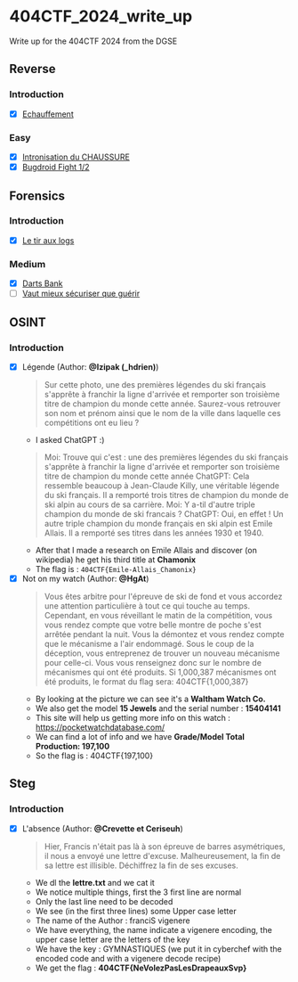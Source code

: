 # 404CTF_2024_write_up
Write up for the 404CTF 2024 from the DGSE

## Reverse
### Introduction
- [x] [Echauffement](./rev/échauffement/)

### Easy
- [x] [Intronisation du CHAUSSURE](./rev/intronisation_du_chaussure/)
- [x] [Bugdroid Fight 1/2](./rev/bugdroid_fight_1/)

## Forensics
### Introduction
- [x] [Le tir aux logs](./forensics/le_tir_aux_logs/)

### Medium
- [x] [Darts Bank](./forensics/darts_bank/)
- [ ] [Vaut mieux sécuriser que guérir](./forensics/vaut_mieux_securiser_que_guerir/)

## OSINT
### Introduction
- [x] Légende (Author: **@Izipak (_hdrien)**)
    > Sur cette photo, une des premières légendes du ski français s'apprête à franchir la ligne d'arrivée et remporter son troisième titre de champion du monde cette année. Saurez-vous retrouver son nom et prénom ainsi que le nom de la ville dans laquelle ces compétitions ont eu lieu ?
    - I asked ChatGPT :)
    > Moi: Trouve qui c'est : une des premières légendes du ski français s'apprête à franchir la ligne d'arrivée et remporter son troisième titre de champion du monde cette année
    > ChatGPT: Cela ressemble beaucoup à Jean-Claude Killy, une véritable légende du ski français. Il a remporté trois titres de champion du monde de ski alpin au cours de sa carrière.
    > Moi: Y a-til d'autre triple champion du monde de ski francais ?
    > ChatGPT: Oui, en effet ! Un autre triple champion du monde français en ski alpin est Emile Allais. Il a remporté ses titres dans les années 1930 et 1940.
    - After that I made a research on Emile Allais and discover (on wikipedia) he get his third title at **Chamonix**
    - The flag is : `404CTF{Emile-Allais_Chamonix}`
- [x] Not on my watch (Author: **@HgAt**)
    > Vous êtes arbitre pour l'épreuve de ski de fond et vous accordez une attention particulière à tout ce qui touche au temps.
    > Cependant, en vous réveillant le matin de la compétition, vous vous rendez compte que votre belle montre de poche s'est arrêtée pendant la nuit. Vous la démontez et vous rendez compte que le mécanisme a l'air endommagé. 
    > Sous le coup de la déception, vous entreprenez de trouver un nouveau mécanisme pour celle-ci. Vous vous renseignez donc sur le nombre de mécanismes qui ont été produits.
    >  Si 1,000,387 mécanismes ont été produits, le format du flag sera: 404CTF{1,000,387}
    - By looking at the picture we can see it's a **Waltham Watch Co.**
    - We also get the model **15 Jewels** and the serial number : **15404141**
    - This site will help us getting more info on this watch : https://pocketwatchdatabase.com/
    - We can find a lot of info and we have **Grade/Model Total Production:	197,100**
    - So the flag is : 404CTF{197,100}

## Steg
### Introduction
- [x] L'absence (Author: **@Crevette et Ceriseuh**)
    > Hier, Francis n'était pas là à son épreuve de barres asymétriques, il nous a envoyé une lettre d'excuse. Malheureusement, la fin de sa lettre est illisible.
    > Déchiffrez la fin de ses excuses.
    - We dl the **lettre.txt** and we cat it
    - We notice multiple things, first the 3 first line are normal
    - Only the last line need to be decoded
    - We see (in the first three lines) some Upper case letter
    - The name of the Author : franciS vigenere
    - We have everything, the name indicate a vigenere encoding, the upper case letter are the letters of the key
    - We have the key : GYMNASTIQUES (we put it in cyberchef with the encoded code and with a vigenere decode recipe)
    - We get the flag : **404CTF{NeVolezPasLesDrapeauxSvp}**
